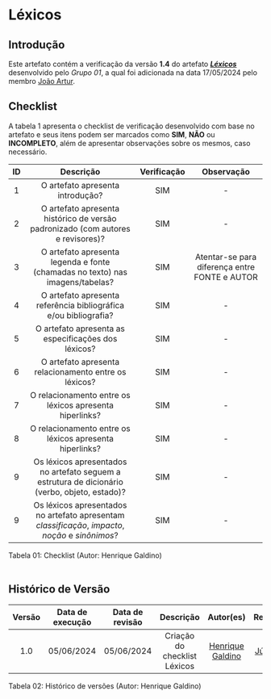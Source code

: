 # Léxicos

## Introdução

Este artefato contém a verificação da versão **1.4** do artefato ***[Léxicos](https://requisitos-de-software.github.io/2024.1-DiarioOficialdaUniao/modelagem/lexicos/)*** desenvolvido pelo *Grupo 01*, a qual foi adicionada na data 17/05/2024 pelo membro [João Artur](https://github.com/joao-artl).

## Checklist

A tabela 1 apresenta o checklist de verificação desenvolvido com base no artefato e seus itens podem ser marcados como **SIM**, **NÃO** ou **INCOMPLETO**, além de apresentar observações sobre os mesmos, caso necessário.

| ID | Descrição | Verificação | Observação |
| :--: | :-----: | :---------: | :--------: |
| 1 | O artefato apresenta introdução? | SIM | - |
| 2 | O artefato apresenta histórico de versão padronizado (com autores e revisores)? | SIM | - |
| 3 | O artefato apresenta legenda e fonte (chamadas no texto) nas imagens/tabelas? | SIM | Atentar-se para diferença entre FONTE e AUTOR |
| 4 | O artefato apresenta referência bibliográfica e/ou bibliografia? | SIM | - |
| 5 | O artefato apresenta as especificações dos léxicos? | SIM | - |
| 6 | O artefato apresenta relacionamento entre os léxicos? | SIM | - |
| 7 | O relacionamento entre os léxicos apresenta hiperlinks? | SIM | - |
| 8 | O relacionamento entre os léxicos apresenta hiperlinks? | SIM | - |
| 9 | Os léxicos apresentados no artefato seguem a estrutura de dicionário (verbo, objeto, estado)? | SIM | - |
| 9 | Os léxicos apresentados no artefato apresentam *classificação*, *impacto*, *noção* e *sinônimos*? | SIM | - |

<div align="center">
<figcaption align="left">Tabela 01: Checklist (Autor: Henrique Galdino)</figcaption>
</div>
<br/>

## Histórico de Versão

| Versão | Data de execução | Data de revisão |  Descrição                          | Autor(es)                                           | Revisor(es)                                           |
| :----: | :--------------: | :-------------: | :---------------------------------: | :-------------------------------------------------: | :---------------------------------------------------: |
| 1.0    | 05/06/2024       | 05/06/2024      | Criação do checklist Léxicos   | [Henrique Galdino](https://github.com/hgaldino05)   | [Júlio César](https://github.com/Julio1099)         |

<div align="center">
<figcaption align="left">Tabela 02: Histórico de versões   (Autor: Henrique Galdino)</figcaption>
</div>
<br/>